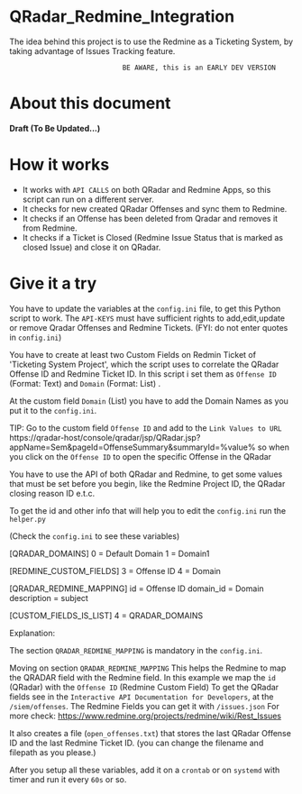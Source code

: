 # QRadar_Redmine_Integration

The idea behind this project is to use the Redmine as a Ticketing System, by taking advantage of Issues Tracking feature.


                                BE AWARE, this is an EARLY DEV VERSION  

# About this document

**Draft (To Be Updated...)**


# How it works
  
  - It works with `API CALLS` on both QRadar and Redmine Apps, so this script can run on a different server. 
  - It checks for new created QRadar Offenses and sync them to Redmine.
  - It checks if an Offense has been deleted from Qradar and removes it from Redmine.
  - It checks if a Ticket is Closed (Redmine Issue Status that is marked as closed Issue) and close it on QRadar.

# Give it a try

You have to update the variables at the `config.ini` file, to get this Python script to work. The `API-KEYS` must have sufficient rights to add,edit,update or remove Qradar Offenses and Redmine Tickets. (FYI: do not enter quotes in `config.ini`)



You have to create at least two Custom Fields on Redmin Ticket of 'Ticketing System Project', which the script uses to correlate the QRadar Offense ID and Redmine Ticket ID.
In this script i set them as `Offense ID` (Format: Text) and `Domain` (Format: List) .

At the custom field `Domain` (List) you have to add the Domain Names as you put it to the `config.ini`.

TIP: Go to the custom field `Offense ID` and add to the `Link Values to URL`  https://qradar-host/console/qradar/jsp/QRadar.jsp?appName=Sem&pageId=OffenseSummary&summaryId=%value% so when you click on the `Offense ID` to open the specific Offense in the QRadar


  

You have to use the API of both QRadar and Redmine, to get some values that must be set before you begin, like the Redmine Project ID, the QRadar closing reason ID e.t.c.

To get the id and other info that will help you to edit the `config.ini` run the `helper.py`

(Check the `config.ini` to see these variables)


[QRADAR_DOMAINS]
0 = Default Domain
1 = Domain1


[REDMINE_CUSTOM_FIELDS]
3 = Offense ID
4 = Domain

[QRADAR_REDMINE_MAPPING]
id = Offense ID
domain_id = Domain
description = subject

[CUSTOM_FIELDS_IS_LIST]
4 = QRADAR_DOMAINS

Explanation:

The section `QRADAR_REDMINE_MAPPING` is mandatory in the `config.ini`. 

Moving on section `QRADAR_REDMINE_MAPPING`
This helps the Redmine to map the QRADAR field with the Redmine field. In this example we map the `id` (QRadar) with the `Offense ID` (Redmine Custom Field)
To get the QRadar fields see in the `Interactive API Documentation for Developers`, at the `/siem/offenses`. The Redmine Fields you can get it with `/issues.json`
For more check: https://www.redmine.org/projects/redmine/wiki/Rest_Issues


It also creates a file (`open_offenses.txt`) that stores the last QRadar Offense ID and the last Redmine Ticket ID. (you can change the filename and filepath as you please.)

After you setup all these variables, add it  on a `crontab` or on `systemd` with timer and run it every `60s` or so. 




